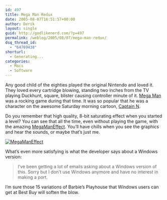 ```yaml
---
id: 497
title: Mega Man Redux
date: 2005-08-07T16:51:57+00:00
author: Derik
layout: single
guid: http://godlikenerd.com/?p=497
permalink: /weblog/2005/08/07/mega-man-redux/
dsq_thread_id:
  - "64769438"
shorturl:
  - Generating...
categories:
  - Macs
  - Software
---
```

Any good child of the eighties played the original Nintendo and loved it. They loved every cartridge blowing, standing two inches from the TV playing Duckhunt, square, blister causing controller minute of it. [Mega Man](http://www.capcom.com/megaman/) was a rocking game during that time. It was so popular that he was a character on the awesome Saturday morning cartoon, [Captain N](http://www.captainn.net).

Do you remember that high quality, 8-bit saturating effect when you started a level? You can see that all the time, even without playing the game, with the amazing [MegaManEffect](http://mikezornek.com/cocoa/megamaneffect/). You&#8217;ll have chills when you see the graphics and hear the sounds, or maybe that&#8217;s just me.

[![MegaManEffect](http://photos22.flickr.com/32063856_b453e29dae_m.jpg)](http://flickr.com/photos/19959606@N00/32063856 "MegaManEffect")

What&#8217;s even more satisfying is what the developer says about a Windows version:

> I&rsquo;ve been getting a lot of emails asking about a Windows version of this. Sorry but I don&rsquo;t use Windows anymore and have no interest in making a port.

I&#8217;m sure those 15 variations of Barbie&#8217;s Playhouse that Windows users can get at Best Buy will soften the blow.